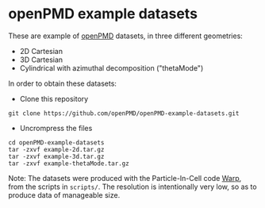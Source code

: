 # openPMD example datasets

These are example of [openPMD](http://www.openpmd.org/#/start) datasets, in three different geometries:
- 2D Cartesian
- 3D Cartesian
- Cylindrical with azimuthal decomposition ("thetaMode")

In order to obtain these datasets:
- Clone this repository
```
git clone https://github.com/openPMD/openPMD-example-datasets.git
```
- Uncrompress the files
```
cd openPMD-example-datasets
tar -zxvf example-2d.tar.gz
tar -zxvf example-3d.tar.gz
tar -zxvf example-thetaMode.tar.gz
```

Note: The datasets were produced with the Particle-In-Cell code
[Warp](https://bitbucket.org/berkeleylab/warp), from the scripts in
`scripts/`. The resolution is intentionally very low, so as to produce
data of manageable size.

